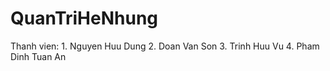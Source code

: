 # QuanTriHeNhung
Thanh vien:
	1. Nguyen Huu Dung 
	2. Doan Van Son
	3. Trinh Huu Vu
	4. Pham Dinh Tuan An
